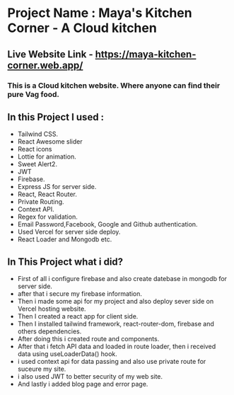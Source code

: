 # Project Name : Maya's Kitchen Corner - A Cloud kitchen

## Live Website Link - https://maya-kitchen-corner.web.app/

### This is a Cloud kitchen website. Where anyone can find their pure Vag food.

## In this Project I used :

- Tailwind CSS.
- React Awesome slider
- React icons
- Lottie for animation.
- Sweet Alert2.
- JWT
- Firebase.
- Express JS for server side.
- React, React Router.
- Private Routing.
- Context API.
- Regex for validation.
- Email Password,Facebook, Google and Github authentication.
- Used Vercel for server side deploy.
- React Loader and Mongodb etc.

## In This Project what i did?

- First of all i configure firebase and also create datebase in mongodb for server side.
- after that i secure my firebase information.
- Then i made some api for my project and also deploy sever side on Vercel hosting website.
- Then I created a react app for client side.
- Then I installed tailwind framework, react-router-dom, firebase and others dependencies.
- After doing this i created route and components.
- After that i fetch API data and loaded in route loader, then i received data using useLoaderData() hook.
- i used context api for data passing and also use private route for suceure my site.
- i also used JWT to better security of my web site.
- And lastly i added blog page and error page.

